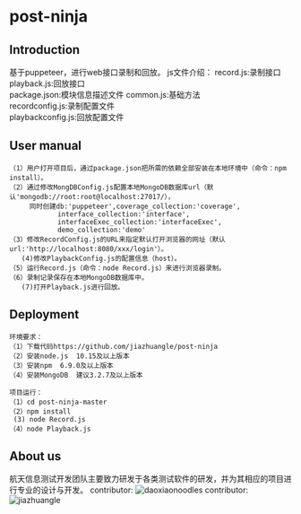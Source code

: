 # post-ninja


## Introduction
基于puppeteer，进行web接口录制和回放。
js文件介绍：
    record.js:录制接口  
    playback.js:回放接口  
    package.json:模块信息描述文件
    common.js:基础方法  
    recordconfig.js:录制配置文件  
    playbackconfig.js:回放配置文件  


## User manual
     
    （1）用户打开项目后，通过package.json把所需的依赖全部安装在本地环境中（命令：npm install）。
    （2）通过修改MongDBConfig.js配置本地MongoDB数据库url（默认'mongodb://root:root@localhost:27017/），
         同时创建db:'puppeteer',coverage_collection:'coverage',
                interface_collection:'interface',
	            interfaceExec_collection:'interfaceExec',
	            demo_collection:'demo'
    （3）修改RecordConfig.js的URL来指定默认打开浏览器的网址（默认url:'http://localhost:8080/xxx/login'）。
       (4)修改PlaybackConfig.js的配置信息（host）。
    （5）运行Record.js（命令：node Record.js）来进行浏览器录制。
    （6）录制记录保存在本地MongoDB数据库中。
       (7)打开Playback.js进行回放。
## Deployment
    
    环境要求：
    （1）下载代码https://github.com/jiazhuangle/post-ninja
    （2）安装node.js  10.15及以上版本
    （3）安装npm  6.9.0及以上版本
    （4）安装MongoDB  建议3.2.7及以上版本
    
    项目运行：
    （1）cd post-ninja-master
    （2）npm install
     (3) node Record.js
    （4）node Playback.js
## About us

航天信息测试开发团队主要致力研发于各类测试软件的研发，并为其相应的项目进行专业的设计与开发。
    contributor: ![daoxiaonoodles](https://github.com/daoxiaonoodles)
    contributor: ![jiazhuangle](https://github.com/jiazhuangle)
